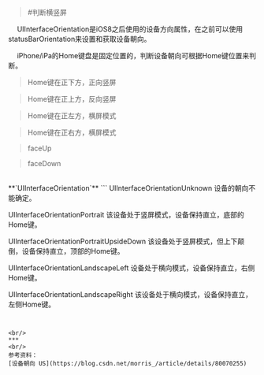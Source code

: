 >#判断横竖屏

&emsp;  UIInterfaceOrientation是iOS8之后使用的设备方向属性，在之前可以使用statusBarOrientation来设置和获取设备朝向。

&emsp; iPhone/iPa的Home键盘是固定位置的，判断设备朝向可根据Home键位置来判断。

>Home键在正下方，正向竖屏

>Home键在正上方，反向竖屏

>Home键在正左方，横屏模式

>Home键在正右方，横屏模式

>faceUp

>faceDown


<br/>
**`UIInterfaceOrientation`**
```
UIInterfaceOrientationUnknown
设备的朝向不能确定。

UIInterfaceOrientationPortrait
该设备处于竖屏模式，设备保持直立，底部的Home键。

UIInterfaceOrientationPortraitUpsideDown
该设备处于竖屏模式，但上下颠倒，设备保持直立，顶部的Home键。

UIInterfaceOrientationLandscapeLeft
设备处于横向模式，设备保持直立，右侧Home键。

UIInterfaceOrientationLandscapeRight
该设备处于横向模式，设备保持直立，左侧Home键。
```


<br/>
***
<br/>
参考资料：
[设备朝向 US](https://blog.csdn.net/morris_/article/details/80070255)
